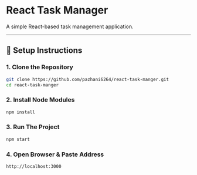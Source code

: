 # React Task Manager

A simple React-based task management application.

---

## 🚀 Setup Instructions

### 1. Clone the Repository

```bash
git clone https://github.com/pazhani6264/react-task-manger.git
cd react-task-manger
```
### 2. Install Node Modules
```bash
npm install
```

### 3. Run The Project 
```bash
npm start
```

### 4. Open Browser & Paste Address 
```bash
http://localhost:3000
```
